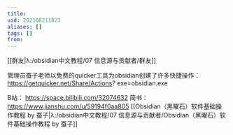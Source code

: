 ```yaml
---
title: 
uid: 202108211823
aliases: []
tags: []
from: 
---
```

[[群友|λ:/obsidian中文教程/07 信息源与贡献者/群友]]

管理员蚕子老师以免费的quicker工具为obsidian创建了许多快捷操作：https://getquicker.net/Share/Actions?
exe=obsidian.exe

B站： https://space.bilibili.com/32074632
简书： https://www.jianshu.com/u/59194f0aa805
[[Obsidian（黑曜石）软件基础操作教程 by 蚕子|λ:/obsidian中文教程/07 信息源与贡献者/Obsidian（黑曜石）软件基础操作教程 by 蚕子]]